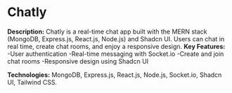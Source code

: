# Chatly
**Description:** Chatly is a real-time chat app built with the MERN stack (MongoDB, Express.js, React.js, Node.js) and Shadcn UI. Users can chat in real time, create chat rooms, and enjoy a responsive design. 
**Key Features:**  
-User authentication 
-Real-time messaging with Socket.io 
-Create and join chat rooms 
-Responsive design using Shadcn UI

**Technologies:** MongoDB, Express.js, React.js, Node.js, Socket.io, Shadcn UI, Tailwind CSS.



